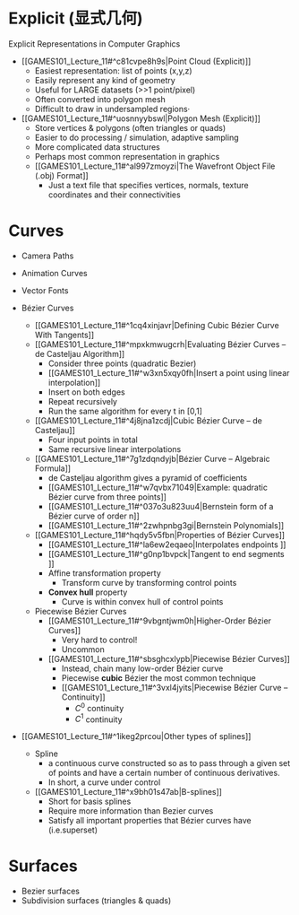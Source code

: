 
# Explicit (显式几何)

Explicit Representations in Computer Graphics

- [[GAMES101_Lecture_11#^c81cvpe8h9s|Point Cloud (Explicit)]]
	- Easiest representation: list of points (x,y,z)
	- Easily represent any kind of geometry
	- Useful for LARGE datasets (>>1 point/pixel)
	- Often converted into polygon mesh
	- Difficult to draw in undersampled regions·
- [[GAMES101_Lecture_11#^uosnnyybswl|Polygon Mesh (Explicit)]]
	- Store vertices & polygons (often triangles or quads)
	- Easier to do processing / simulation, adaptive sampling
	- More complicated data structures
	- Perhaps most common representation in graphics
	- [[GAMES101_Lecture_11#^al997zmoyzi|The Wavefront Object File (.obj) Format]]
		- Just a text file that specifies vertices, normals, texture coordinates and their connectivities


# Curves

- Camera Paths
- Animation Curves
- Vector Fonts

- Bézier Curves
	- [[GAMES101_Lecture_11#^1cq4xinjavr|Defining Cubic Bézier Curve With Tangents]]
	- [[GAMES101_Lecture_11#^mpxkmwugcrh|Evaluating Bézier Curves – de Casteljau Algorithm]]
		- Consider three points (quadratic Bezier)  
		- [[GAMES101_Lecture_11#^w3xn5xqy0fh|Insert a point using linear interpolation]]
		- Insert on both edges
		- Repeat recursively
		- Run the same algorithm for every t in [0,1]
	- [[GAMES101_Lecture_11#^4j8jna1zcdj|Cubic Bézier Curve – de Casteljau]]
		- Four input points in total
		- Same recursive linear interpolations
	- [[GAMES101_Lecture_11#^7g1zdqndyjb|Bézier Curve – Algebraic Formula]]
		- de Casteljau algorithm gives a pyramid of coefficients
		- [[GAMES101_Lecture_11#^w7qvbx71049|Example: quadratic Bézier curve from three points]]
		- [[GAMES101_Lecture_11#^037o3u823uu4|Bernstein form of a Bézier curve of order n]]
		- [[GAMES101_Lecture_11#^2zwhpnbg3gi|Bernstein Polynomials]]
	- [[GAMES101_Lecture_11#^hqdy5v5fbn|Properties of Bézier Curves]]
		- [[GAMES101_Lecture_11#^la6ew2eqaeo|Interpolates endpoints ]]
		- [[GAMES101_Lecture_11#^g0np1bvpck|Tangent to end segments ]]
		- Affine transformation property
			- Transform curve by transforming control points
		- **Convex hull** property
			- Curve is within convex hull of control points
	- Piecewise Bézier Curves
		- [[GAMES101_Lecture_11#^9vbgntjwm0h|Higher-Order Bézier Curves]]
			- Very hard to control!
			- Uncommon
		- [[GAMES101_Lecture_11#^sbsghcxlypb|Piecewise Bézier Curves]]
			- Instead, chain many low-order Bézier curve
			- Piecewise **cubic** Bézier the most common technique
			- [[GAMES101_Lecture_11#^3vxl4jyits|Piecewise Bézier Curve – Continuity]]
				- $C^0$ continuity 
				- $C^1$ continuity 
- [[GAMES101_Lecture_11#^1ikeg2prcou|Other types of splines]]
	- Spline
		- a continuous curve constructed so as to pass through a given set of points and have a certain number of continuous derivatives.
		- In short, a curve under control
	- [[GAMES101_Lecture_11#^x9bh01s47ab|B-splines]]
		- Short for basis splines
		- Require more information than Bezier curves
		- Satisfy all important properties that Bézier curves have (i.e.superset)

# Surfaces

- Bezier surfaces
- Subdivision surfaces (triangles & quads)

